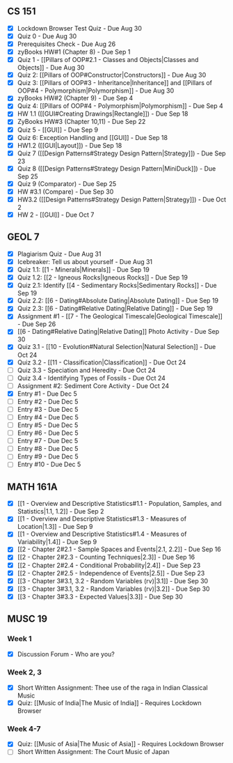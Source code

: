 ## CS 151
- [x] Lockdown Browser Test Quiz - Due Aug 30
- [x] Quiz 0 - Due Aug 30
- [x] Prerequisites Check - Due Aug 26
- [x] zyBooks HW#1 (Chapter 8) - Due Sep 1
- [x] Quiz 1 - [[Pillars of OOP#2.1 - Classes and Objects|Classes and Objects]] - Due Aug 30
- [x] Quiz 2: [[Pillars of OOP#Constructor|Constructors]] - Due Aug 30
- [x] Quiz 3: [[Pillars of OOP#3 - Inheritance|Inheritance]] and [[Pillars of OOP#4 - Polymorphism|Polymorphism]] - Due Aug 30
- [x] zyBooks HW#2 (Chapter 9) - Due Sep 4
- [x] Quiz 4: [[Pillars of OOP#4 - Polymorphism|Polymorphism]] - Due Sep 4
- [x] HW 1.1 ([[GUI#Creating Drawings|Rectangle]]) - Due Sep 18
- [x] ZyBooks HW#3 (Chapter 10,11) - Due Sep 22
- [x] Quiz 5 - [[GUI]] - Due Sep 9
- [x] Quiz 6: Exception Handling and [[GUI]] - Due Sep 18
- [x] HW1.2 ([[GUI|Layout]]) - Due Sep 18
- [x] Quiz 7 ([[Design Patterns#Strategy Design Pattern|Strategy]]) - Due Sep 23
- [x] Quiz 8 ([[Design Patterns#Strategy Design Pattern|MiniDuck]]) - Due Sep 25
- [x] Quiz 9 (Comparator) - Due Sep 25
- [x] HW #3.1 (Compare) - Due Sep 30
- [x] HW3.2 ([[Design Patterns#Strategy Design Pattern|Strategy]]) - Due Oct 2
- [x] HW 2 - [[GUI]] - Due Oct 7
## GEOL 7
- [x] Plagiarism Quiz - Due Aug 31
- [x] Icebreaker: Tell us about yourself - Due Aug 31
- [x] Quiz 1.1: [[1 - Minerals|Minerals]] - Due Sep 19
- [x] Quiz 1.2: [[2 - Igneous Rocks|Igneous Rocks]] - Due Sep 19
- [x] Quiz 2.1: Identify [[4 - Sedimentary Rocks|Sedimentary Rocks]] - Due Sep 19
- [x] Quiz 2.2: [[6 - Dating#Absolute Dating|Absolute Dating]] - Due Sep 19
- [x] Quiz 2.3: [[6 - Dating#Relative Dating|Relative Dating]] - Due Sep 19
- [x] Assignment #1 - [[7 - The Geological Timescale|Geological Timescale]] - Due Sep 26
- [x] [[6 - Dating#Relative Dating|Relative Dating]] Photo Activity - Due Sep 30
- [x] Quiz 3.1 - [[10 - Evolution#Natural Selection|Natural Selection]] - Due Oct 24
- [x] Quiz 3.2 - [[11 - Classification|Classification]] - Due Oct 24
- [ ] Quiz 3.3 - Speciation and Heredity - Due Oct 24
- [ ] Quiz 3.4 - Identifying Types of Fossils - Due Oct 24
- [ ] Assignment #2: Sediment Core Activity - Due Oct 24
- [x] Entry #1 - Due Dec 5
- [ ] Entry #2 - Due Dec 5
- [ ] Entry #3 - Due Dec 5
- [ ] Entry #4 - Due Dec 5
- [ ] Entry #5 - Due Dec 5
- [ ] Entry #6 - Due Dec 5
- [ ] Entry #7 - Due Dec 5
- [ ] Entry #8 - Due Dec 5
- [ ] Entry #9 - Due Dec 5
- [ ] Entry #10 - Due Dec 5
## MATH 161A

- [x] [[1 - Overview and Descriptive Statistics#1.1 - Population, Samples, and Statistics|1.1, 1.2]] - Due Sep 2
- [x] [[1 - Overview and Descriptive Statistics#1.3 - Measures of Location|1.3]] - Due Sep 9
- [x] [[1 - Overview and Descriptive Statistics#1.4 - Measures of Variability|1.4]] - Due Sep 9
- [x] [[2 - Chapter 2#2.1 - Sample Spaces and Events|2.1, 2.2]] - Due Sep 16
- [x] [[2 - Chapter 2#2.3 - Counting Techniques|2.3]] - Due Sep 16
- [x] [[2 - Chapter 2#2.4 - Conditional Probability|2.4]] - Due Sep 23
- [x] [[2 - Chapter 2#2.5 - Independence of Events|2.5]] - Due Sep 23
- [x] [[3 - Chapter 3#3.1, 3.2 - Random Variables (rv)|3.1]] - Due Sep 30
- [x] [[3 - Chapter 3#3.1, 3.2 - Random Variables (rv)|3.2]] - Due Sep 30
- [x] [[3 - Chapter 3#3.3 - Expected Values|3.3]] - Due Sep 30
## MUSC 19
### Week 1
- [x] Discussion Forum - Who are you?
### Week 2, 3
- [x] Short Written Assignment: Thee use of the raga in Indian Classical Music
- [x] Quiz: [[Music of India|The Music of India]] - Requires Lockdown Browser
### Week 4-7
- [x] Quiz: [[Music of Asia|The Music of Asia]] - Requires Lockdown Browser
- [ ] Short Written Assignment: The Court Music of Japan